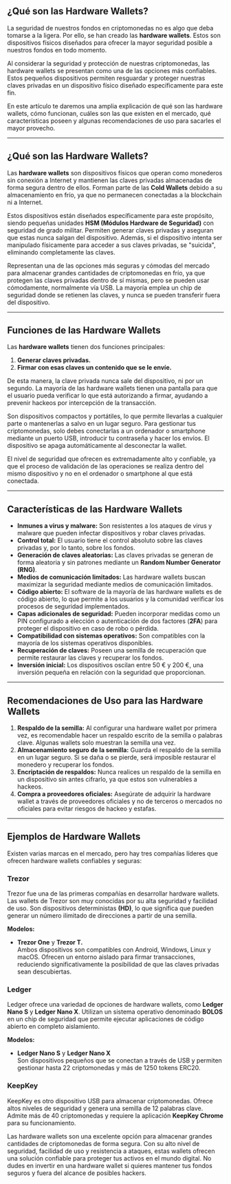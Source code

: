 ## **¿Qué son las Hardware Wallets?**



La seguridad de nuestros fondos en criptomonedas no es algo que deba tomarse a la ligera. Por ello, se han creado las **hardware wallets**. Estos son dispositivos físicos diseñados para ofrecer la mayor seguridad posible a nuestros fondos en todo momento.

Al considerar la seguridad y protección de nuestras criptomonedas, las hardware wallets se presentan como una de las opciones más confiables. Estos pequeños dispositivos permiten resguardar y proteger nuestras claves privadas en un dispositivo físico diseñado específicamente para este fin.

En este artículo te daremos una amplia explicación de qué son las hardware wallets, cómo funcionan, cuáles son las que existen en el mercado, qué características poseen y algunas recomendaciones de uso para sacarles el mayor provecho.

---

## ¿Qué son las Hardware Wallets?

Las **hardware wallets** son dispositivos físicos que operan como monederos sin conexión a Internet y mantienen las claves privadas almacenadas de forma segura dentro de ellos. Forman parte de las **Cold Wallets** debido a su almacenamiento en frío, ya que no permanecen conectadas a la blockchain ni a Internet.

Estos dispositivos están diseñados específicamente para este propósito, siendo pequeñas unidades **HSM (Módulos Hardware de Seguridad)** con seguridad de grado militar. Permiten generar claves privadas y aseguran que estas nunca salgan del dispositivo. Además, si el dispositivo intenta ser manipulado físicamente para acceder a sus claves privadas, se "suicida", eliminando completamente las claves.

Representan una de las opciones más seguras y cómodas del mercado para almacenar grandes cantidades de criptomonedas en frío, ya que protegen las claves privadas dentro de sí mismas, pero se pueden usar cómodamente, normalmente vía USB. La mayoría emplea un chip de seguridad donde se retienen las claves, y nunca se pueden transferir fuera del dispositivo.

---

## Funciones de las Hardware Wallets

Las **hardware wallets** tienen dos funciones principales:

1. **Generar claves privadas.**
2. **Firmar con esas claves un contenido que se le envíe.**

De esta manera, la clave privada nunca sale del dispositivo, ni por un segundo. La mayoría de las hardware wallets tienen una pantalla para que el usuario pueda verificar lo que está autorizando a firmar, ayudando a prevenir hackeos por intercepción de la transacción.

Son dispositivos compactos y portátiles, lo que permite llevarlas a cualquier parte o mantenerlas a salvo en un lugar seguro. Para gestionar tus criptomonedas, solo debes conectarlas a un ordenador o smartphone mediante un puerto USB, introducir tu contraseña y hacer los envíos. El dispositivo se apaga automáticamente al desconectar la wallet.

El nivel de seguridad que ofrecen es extremadamente alto y confiable, ya que el proceso de validación de las operaciones se realiza dentro del mismo dispositivo y no en el ordenador o smartphone al que está conectada.

---

## Características de las Hardware Wallets

- **Inmunes a virus y malware:** Son resistentes a los ataques de virus y malware que pueden infectar dispositivos y robar claves privadas.
- **Control total:** El usuario tiene el control absoluto sobre las claves privadas y, por lo tanto, sobre los fondos.
- **Generación de claves aleatorias:** Las claves privadas se generan de forma aleatoria y sin patrones mediante un **Random Number Generator (RNG)**.
- **Medios de comunicación limitados:** Las hardware wallets buscan maximizar la seguridad mediante medios de comunicación limitados.
- **Código abierto:** El software de la mayoría de las hardware wallets es de código abierto, lo que permite a los usuarios y la comunidad verificar los procesos de seguridad implementados.
- **Capas adicionales de seguridad:** Pueden incorporar medidas como un PIN configurado a elección o autenticación de dos factores (**2FA**) para proteger el dispositivo en caso de robo o pérdida.
- **Compatibilidad con sistemas operativos:** Son compatibles con la mayoría de los sistemas operativos disponibles.
- **Recuperación de claves:** Poseen una semilla de recuperación que permite restaurar las claves y recuperar los fondos.
- **Inversión inicial:** Los dispositivos oscilan entre 50 € y 200 €, una inversión pequeña en relación con la seguridad que proporcionan.

---

## Recomendaciones de Uso para las Hardware Wallets

1. **Respaldo de la semilla:** Al configurar una hardware wallet por primera vez, es recomendable hacer un respaldo escrito de la semilla o palabras clave. Algunas wallets solo muestran la semilla una vez.
2. **Almacenamiento seguro de la semilla:** Guarda el respaldo de la semilla en un lugar seguro. Si se daña o se pierde, será imposible restaurar el monedero y recuperar los fondos.
3. **Encriptación de respaldos:** Nunca realices un respaldo de la semilla en un dispositivo sin antes cifrarlo, ya que estos son vulnerables a hackeos.
4. **Compra a proveedores oficiales:** Asegúrate de adquirir la hardware wallet a través de proveedores oficiales y no de terceros o mercados no oficiales para evitar riesgos de hackeo y estafas.

---

## Ejemplos de Hardware Wallets

Existen varias marcas en el mercado, pero hay tres compañías líderes que ofrecen hardware wallets confiables y seguras:

### **Trezor**
Trezor fue una de las primeras compañías en desarrollar hardware wallets. Las wallets de Trezor son muy conocidas por su alta seguridad y facilidad de uso. Son dispositivos deterministas **(HD)**, lo que significa que pueden generar un número ilimitado de direcciones a partir de una semilla.

**Modelos:**
- **Trezor One** y **Trezor T.**  
Ambos dispositivos son compatibles con Android, Windows, Linux y macOS. Ofrecen un entorno aislado para firmar transacciones, reduciendo significativamente la posibilidad de que las claves privadas sean descubiertas.

### **Ledger**
Ledger ofrece una variedad de opciones de hardware wallets, como **Ledger Nano S** y **Ledger Nano X**. Utilizan un sistema operativo denominado **BOLOS** en un chip de seguridad que permite ejecutar aplicaciones de código abierto en completo aislamiento.

**Modelos:**
- **Ledger Nano S** y **Ledger Nano X**  
Son dispositivos pequeños que se conectan a través de USB y permiten gestionar hasta 22 criptomonedas y más de 1250 tokens ERC20.

### **KeepKey**
KeepKey es otro dispositivo USB para almacenar criptomonedas. Ofrece altos niveles de seguridad y genera una semilla de 12 palabras clave. Admite más de 40 criptomonedas y requiere la aplicación **KeepKey Chrome** para su funcionamiento.


Las hardware wallets son una excelente opción para almacenar grandes cantidades de criptomonedas de forma segura. Con su alto nivel de seguridad, facilidad de uso y resistencia a ataques, estas wallets ofrecen una solución confiable para proteger tus activos en el mundo digital. No dudes en invertir en una hardware wallet si quieres mantener tus fondos seguros y fuera del alcance de posibles hackers.


